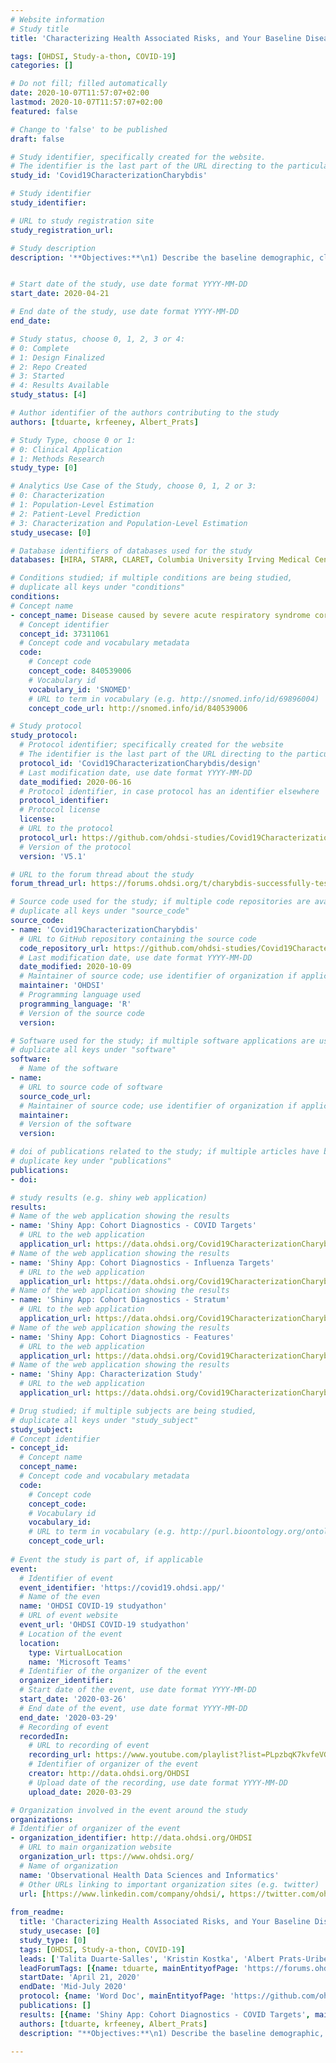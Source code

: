 ```yaml
---
# Website information
# Study title
title: 'Characterizing Health Associated Risks, and Your Baseline Disease In SARS-COV-2 (CHARYBDIS)'

tags: [OHDSI, Study-a-thon, COVID-19]
categories: []

# Do not fill; filled automatically
date: 2020-10-07T11:57:07+02:00
lastmod: 2020-10-07T11:57:07+02:00
featured: false

# Change to 'false' to be published
draft: false

# Study identifier, specifically created for the website.
# The identifier is the last part of the URL directing to the particular study
study_id: 'Covid19CharacterizationCharybdis'

# Study identifier 
study_identifier: 

# URL to study registration site
study_registration_url: 

# Study description
description: '**Objectives:**\n1) Describe the baseline demographic, clinical characteristics, treatments and outcomes of interest among individuals tested for SARS-CoV-2 and/or diagnosed with COVID-19 overall and stratified by sex, age, race and specific comorbidities;\n2) Describe characteristics and outcomes of patients diagnosed/tested positive for influenza as well as patients hospitalized with influenza between September 2017 and April 2018 compared to the COVID-19 population.'


# Start date of the study, use date format YYYY-MM-DD
start_date: 2020-04-21

# End date of the study, use date format YYYY-MM-DD
end_date: 

# Study status, choose 0, 1, 2, 3 or 4:
# 0: Complete
# 1: Design Finalized
# 2: Repo Created
# 3: Started
# 4: Results Available
study_status: [4]

# Author identifier of the authors contributing to the study
authors: [tduarte, krfeeney, Albert_Prats]

# Study Type, choose 0 or 1:
# 0: Clinical Application
# 1: Methods Research
study_type: [0]

# Analytics Use Case of the Study, choose 0, 1, 2 or 3:
# 0: Characterization
# 1: Population-Level Estimation
# 2: Patient-Level Prediction
# 3: Characterization and Population-Level Estimation
study_usecase: [0]

# Database identifiers of databases used for the study
databases: [HIRA, STARR, CLARET, Columbia University Irving Medical Center, Veteran’s Affairs, UC Health Data Compass, University of Washington, SIDIAP]

# Conditions studied; if multiple conditions are being studied,
# duplicate all keys under "conditions"
conditions:
# Concept name
- concept_name: Disease caused by severe acute respiratory syndrome coronavirus 2
  # Concept identifier
  concept_id: 37311061
  # Concept code and vocabulary metadata
  code: 
    # Concept code
    concept_code: 840539006
    # Vocabulary id
    vocabulary_id: 'SNOMED'
    # URL to term in vocabulary (e.g. http://snomed.info/id/69896004)
    concept_code_url: http://snomed.info/id/840539006

# Study protocol
study_protocol:
  # Protocol identifier; specifically created for the website
  # The identifier is the last part of the URL directing to the particular study protocol
  protocol_id: 'Covid19CharacterizationCharybdis/design'
  # Last modification date, use date format YYYY-MM-DD
  date_modified: 2020-06-16
  # Protocol identifier, in case protocol has an identifier elsewhere 
  protocol_identifier: 
  # Protocol license
  license: 
  # URL to the protocol
  protocol_url: https://github.com/ohdsi-studies/Covid19CharacterizationCharybdis/blob/master/documents/Protocol_COVID-19%20Charybdis%20Characterisation_V5.docx
  # Version of the protocol 
  version: 'V5.1'

# URL to the forum thread about the study
forum_thread_url: https://forums.ohdsi.org/t/charybdis-successfully-tested-ohdsi-seeking-data-partners-to-run-study/11072

# Source code used for the study; if multiple code repositories are available, 
# duplicate all keys under "source_code"
source_code:
- name: 'Covid19CharacterizationCharybdis'
  # URL to GitHub repository containing the source code
  code_repository_url: https://github.com/ohdsi-studies/Covid19CharacterizationCharybdis
  # Last modification date, use date format YYYY-MM-DD
  date_modified: 2020-10-09
  # Maintainer of source code; use identifier of organization if applicable
  maintainer: 'OHDSI'
  # Programming language used
  programming_language: 'R'
  # Version of the source code
  version: 

# Software used for the study; if multiple software applications are used
# duplicate all keys under "software"
software:
  # Name of the software
- name: 
  # URL to source code of software
  source_code_url: 
  # Maintainer of source code; use identifier of organization if applicable.
  maintainer: 
  # Version of the software
  version: 

# doi of publications related to the study; if multiple articles have been published,
# duplicate key under "publications"
publications:
- doi: 

# study results (e.g. shiny web application)
results:
# Name of the web application showing the results
- name: 'Shiny App: Cohort Diagnostics - COVID Targets'
  # URL to the web application
  application_url: https://data.ohdsi.org/Covid19CharacterizationCharybdisDiagCovid/
# Name of the web application showing the results
- name: 'Shiny App: Cohort Diagnostics - Influenza Targets'
  # URL to the web application
  application_url: https://data.ohdsi.org/Covid19CharacterizationCharybdisDiagInfluenza/
# Name of the web application showing the results
- name: 'Shiny App: Cohort Diagnostics - Stratum'
  # URL to the web application
  application_url: https://data.ohdsi.org/Covid19CharacterizationCharybdisDiagStrata/
# Name of the web application showing the results
- name: 'Shiny App: Cohort Diagnostics - Features'
  # URL to the web application
  application_url: https://data.ohdsi.org/Covid19CharacterizationCharybdisDiagFeature/
# Name of the web application showing the results
- name: 'Shiny App: Characterization Study'
  # URL to the web application
  application_url: https://data.ohdsi.org/Covid19CharacterizationCharybdis/

# Drug studied; if multiple subjects are being studied,
# duplicate all keys under "study_subject"
study_subject: 
# Concept identifier
- concept_id: 
  # Concept name 
  concept_name: 
  # Concept code and vocabulary metadata
  code:
    # Concept code
    concept_code: 
    # Vocabulary id 
    vocabulary_id: 
    # URL to term in vocabulary (e.g. http://purl.bioontology.org/ontology/RXNORM/5521)
    concept_code_url: 
    
# Event the study is part of, if applicable
event:
  # Identifier of event
  event_identifier: 'https://covid19.ohdsi.app/'
  # Name of the even
  name: 'OHDSI COVID-19 studyathon'
  # URL of event website
  event_url: 'OHDSI COVID-19 studyathon'
  # Location of the event
  location: 
    type: VirtualLocation
    name: 'Microsoft Teams'
  # Identifier of the organizer of the event
  organizer_identifier: 
  # Start date of the event, use date format YYYY-MM-DD
  start_date: '2020-03-26'
  # End date of the event, use date format YYYY-MM-DD
  end_date: '2020-03-29'
  # Recording of event 
  recordedIn: 
    # URL to recording of event
    recording_url: https://www.youtube.com/playlist?list=PLpzbqK7kvfeVGZiT1eKO6KxQiN7nzBFK
    # Identifier of organizer of the event
    creator: http://data.ohdsi.org/OHDSI
    # Upload date of the recording, use date format YYYY-MM-DD
    upload_date: 2020-03-29

# Organization involved in the event around the study
organizations:
# Identifier of organizer of the event
- organization_identifier: http://data.ohdsi.org/OHDSI
  # URL to main organization website
  organization_url: ttps://www.ohdsi.org/
  # Name of organization
  name: 'Observational Health Data Sciences and Informatics'
  # Other URLs linking to important organization sites (e.g. twitter)
  url: [https://www.linkedin.com/company/ohdsi/, https://twitter.com/ohdsi, https://www.youtube.com/user/OHDSIJoinTheJourney]
  
from_readme:
  title: 'Characterizing Health Associated Risks, and Your Baseline Disease In SARS-COV-2 (CHARYBDIS)'
  study_usecase: [0]
  study_type: [0]
  tags: [OHDSI, Study-a-thon, COVID-19]
  leads: ['Talita Duarte-Salles', 'Kristin Kostka', 'Albert Prats-Uribe']
  leadForumTags: [{name: tduarte, mainEntityofPage: 'https://forums.ohdsi.org/u/tduarte'}, {name: krfeeney, mainEntityofPage: 'https://forums.ohdsi.org/u/krfeeney'}, {name: Albert_Prats, mainEntityofPage: 'https://forums.ohdsi.org/u/Albert_Prats'}]
  startDate: 'April 21, 2020'
  endDate: 'Mid-July 2020'
  protocol: {name: 'Word Doc', mainEntityofPage: 'https://github.com/ohdsi-studies/Covid19CharacterizationCharybdis/blob/master/documents/Protocol_COVID-19%20Charybdis%20Characterisation_V5.docx'}
  publications: []
  results: [{name: 'Shiny App: Cohort Diagnostics - COVID Targets', mainEntityofPage: 'https://data.ohdsi.org/Covid19CharacterizationCharybdisDiagCovid/'}, {name: 'Shiny App: Cohort Diagnostics - Influenza Targets', mainEntityofPage: 'https://data.ohdsi.org/Covid19CharacterizationCharybdisDiagInfluenza/'}, {name: 'Shiny App: Cohort Diagnostics - Stratum', mainEntityofPage: 'https://data.ohdsi.org/Covid19CharacterizationCharybdisDiagStrata/'}, {name: 'Shiny App: Cohort Diagnostics - Features', mainEntityofPage: 'https://data.ohdsi.org/Covid19CharacterizationCharybdisDiagFeature/'}, {name: 'Shiny App: Characterization Study', mainEntityofPage: 'https://data.ohdsi.org/Covid19CharacterizationCharybdis/'}]
  authors: [tduarte, krfeeney, Albert_Prats]
  description: "**Objectives:**\n1) Describe the baseline demographic, clinical characteristics, treatments and outcomes of interest among individuals tested for SARS-CoV-2 and/or diagnosed with COVID-19 overall and stratified by sex, age, race and specific comorbidities;\n2) Describe characteristics and outcomes of patients diagnosed/tested positive for influenza as well as patients hospitalized with influenza between September 2017 and April 2018 compared to the COVID-19 population."

---
```

